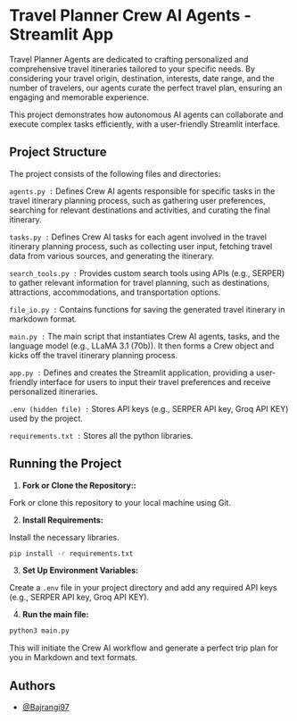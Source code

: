 # Travel Planner Crew AI Agents - Streamlit App 

Travel Planner Agents are dedicated to crafting personalized and comprehensive travel itineraries tailored to your specific needs. By considering your travel origin, destination, interests, date range, and the number of travelers, our agents curate the perfect travel plan, ensuring an engaging and memorable experience.

This project demonstrates how autonomous AI agents can collaborate and execute complex tasks efficiently, with a user-friendly Streamlit interface.

## Project Structure
The project consists of the following files and directories:

`agents.py :`  Defines Crew AI agents responsible for specific tasks in the travel itinerary planning process, such as gathering user preferences, searching for relevant destinations and activities, and curating the final itinerary.

`tasks.py :`  Defines Crew AI tasks for each agent involved in the travel itinerary planning process, such as collecting user input, fetching travel data from various sources, and generating the itinerary.

`search_tools.py :`  Provides custom search tools using APIs (e.g., SERPER) to gather relevant information for travel planning, such as destinations, attractions, accommodations, and transportation options.

`file_io.py :`  Contains functions for saving the generated travel itinerary in markdown format.

`main.py :`  The main script that instantiates Crew AI agents, tasks, and the language model (e.g., LLaMA 3.1 (70b)). It then forms a Crew object and kicks off the travel itinerary planning process.

`app.py :` Defines and creates the Streamlit application, providing a user-friendly interface for users to input their travel preferences and receive personalized itineraries.

`.env (hidden file) :`  Stores API keys (e.g., SERPER API key, Groq API KEY) used by the project.

`requirements.txt :`  Stores all the python libraries. 


## Running the Project
1. **Fork or Clone the Repository::** 

Fork or clone this repository to your local machine using Git.

2. **Install Requirements:**

Install the necessary libraries.

```bash
pip install -r requirements.txt

```

3. **Set Up Environment Variables:**

Create a `.env` file in your project directory and add any required API keys (e.g., SERPER API key, Groq API KEY).

4. **Run the main file:**

```bash
python3 main.py
```

This will initiate the Crew AI workflow and generate a perfect trip plan for you in Markdown and text formats.



## Authors

- [@Bajrangi97](https://github.com/Bajrangi97/my-repo.git)

